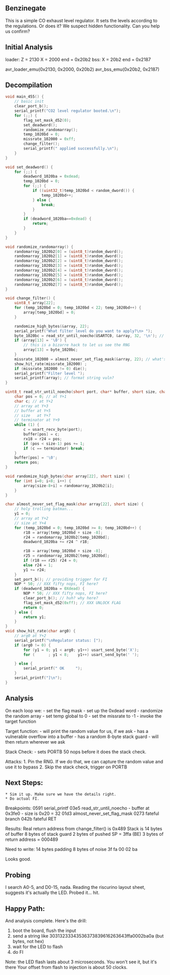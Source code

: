 
## Benzinegate
This is a simple CO exhaust level regulator. It sets the levels according to the regulations. Or does it? We suspect hidden functionality. Can you help us confirm?

## Initial Analysis
loader:
Z = 2130
X = 2000
end = 0x20b2
bss:
X = 20b2
end = 0x2187

avr_loader_emu(0x2130, 0x2000, 0x20b2)
avr_bss_emu(0x20b2, 0x2187)

## Decompilation
```c
void main_455() {
	// basic init
	clear_port_b();
	serial_printf("CO2 level regulator booted.\n");
	for (;;) {
		flag_set_mask_d52(0);
		set_deadword();
		randomize_randomarray();
		temp_1020bd = 0;
		missrate_102000 = 0xff;
		change_filter();
		serial_printf(" applied successfully.\n");
	}
}

void set_deadword() {
	for (;;) {
		deadword_1020ba = 0xdead;
		temp_1020bd = 0;
		for (;;) {
			if ((uint32_t)temp_1020bd < random_dword()) {
				temp_1020bd++;
			} else {
				break;
			}
		}
		if (deadword_1020ba==0xdead) {
			return;
		}
	}
}

void randomize_randomarray() {
	randomarray_1020b2[0] = (uint8_t)random_dword();
	randomarray_1020b2[1] = (uint8_t)random_dword();
	randomarray_1020b2[2] = (uint8_t)random_dword();
	randomarray_1020b2[3] = (uint8_t)random_dword();
	randomarray_1020b2[4] = (uint8_t)random_dword();
	randomarray_1020b2[5] = (uint8_t)random_dword();
	randomarray_1020b2[6] = (uint8_t)random_dword();
	randomarray_1020b2[7] = (uint8_t)random_dword();
}

void change_filter() {
	uint8_t array[22];
	for (temp_1020bd = 0; temp_1020bd < 22; temp_1020bd++) {
		array[temp_1020bd] = 0;
	}

	randomize_high_bytes(&array, 22);
	serial_printf("What filter level do you want to apply?\n> ");
	byte_1020bc = read_str_until_noecho(USARTC0, &array, 32, '\n'); // XXX OVERFLOW!
	if (array[13] = '\0') {
		// this is a bizarre hack to let us see the RNG
		array[13] = byte_1020bc;
	}
	missrate_102000 = almost_never_set_flag_mask(&array, 22); // what's with these sizes?
	show_hit_rate(missrate_102000) ;
	if (missrate_102000 != 0) die();
	serial_printf("Filter level ");
	serial_printf(array); // format string vuln?
}

uint8_t read_str_until_noecho(short port, char* buffer, short size, char terminator) {
	char pos = 0; // at Y+1
	char c; // at Y+2
	// array at Y+3
	// buffer at Y+5
	// size   at Y+7
	// terminator at Y+9
	while (1) {
		c = usart_recv_byte(port);
		buffer[pos] = c;
		rx18 = r24 = pos;
		if (pos < size-1) pos += 1;
		if (c == terminator) break;
	}
	buffer[pos] = '\0';
	return pos;
}

void randomize_high_bytes(char array[22], short size) {
	for (int i=0; i<8; i++) {
		array[size-8+i] = randomarray_1020b2[i];
	}
}

char almost_never_set_flag_mask(char array[22], short size) {
	// holy trolling batman...
	y1 = 0;
	// array at Y+2
	// size at Y+4
	for (temp_1020bd = 0; temp_1020bd >= 8; temp_1020bd++) {
		r18 = array[temp_1020bd + size -8];
		r24 = randomarray_1020b2[temp_1020bd];
		deadword_1020ba += r24 ^ r18;

		r18 = array[temp_1020bd + size -8];
		r25 = randomarray_1020b2[temp_1020bd];
		if (r18 == r25) r24 = 0;
		else r24 = 1;
		y1 += r24;
	}
	set_port_b(); // providing trigger for FI
	NOP * 50; // XXX fifty nops, FI here?
	if (deadword_1020ba = 0Xdead) {
		NOP * 50; // XXX fifty nops, FI here?
		clear_port_b(); // huh? why here?
		flag_set_mask_d52(0xff); // XXX UNLOCK FLAG
		return 0;
	} else {
		return y1;
	}
}
void show_hit_rate(char arg0) {
	// arg0 at Y+2
	serial_printf("\nRegulator status: [");
	if (arg0 != 0) {
		for (y1 = 0; y1 < arg0; y1++) usart_send_byte('X');
		for (      ; y1 < 8;    y1++) usart_send_byte(' ');

	} else {
		serial_printf(" OK     ");
	}
	serial_printf("]\n");
}

```

## Analysis

On each loop we:
	- set the flag mask
	- set up the 0xdead word
	- randomize the random array
	- set temp global to 0
	- set the missrate to -1
	- invoke the target function

Target function:
	- will print the random value for us, if we ask
	- has a vulnerable overflow into a buffer
	- has a random 8-byte stack guard
	- will then return wherever we ask

Stack Check:
	- sets PORTB 50 nops before it does the stack check.

Attacks:
	1. Pin the RNG. If we do that, we can capture the random value and use it to bypass
	2. Skip the stack check, trigger on PORTB

## Next Steps:
	* Sim it up. Make sure we have the details right.
	* Do actual FI.

Breakpoints:
	0591 serial_printf
	03e5 read_str_until_noecho
		- buffer at 0x3fe0
		- size is 0x20 = 32
	01d3 almost_never_set_flag_mask
	0273 fateful branch
	042b fateful RET

Results:
	Real return address from change_filter() is 0x489
	Stack is
	14 bytes of buffer
	8 bytes of stack guard
	2 bytes of pushed SP = 3ffa (BE)
	3 bytes of return address = 000489

Need to write:
	14 bytes padding
	8 bytes of noise
	3f fa 00 02 ba

Looks good.

## Probing
I search A0-5, and D0-15, nada.
Reading the riscurino layout sheet, suggests it's actually the LED.
Probed it... hit.

## Happy Path:
And analysis complete. Here's the drill:
1. boot the board, flush the input
2. send a string like 30313233343536373839616263643ffa0002ba0a (but bytes, not hex)
3. wait for the LED to flash
4. do FI

Note:
	the LED flash lasts about 3 microseconds. You won't see it, but it's there
	Your offset from flash to injection is about 50 clocks.

